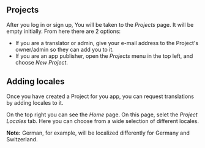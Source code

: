 ## Projects

After you log in or sign up, You will be taken to the _Projects_ page. It will be empty initially. From here there are 2 options:

* If you are a translator or admin, give your e-mail address to the Project's owner/admin so they can add you to it.
* If you are an app publisher, open the _Projects_ menu in the top left, and choose _New Project_.

## Adding locales

Once you have created a Project for you app, you can request translations by adding locales to it.

On the top right you can see the _Home_ page. On this page, selet the _Project Locales_ tab.
Here you can choose from a wide selection of different locales.

__Note:__ German, for example, will be localized differently for Germany and Switzerland.
